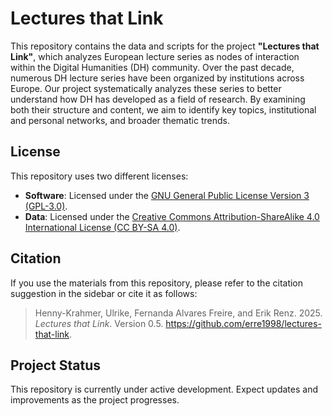 # Lectures that Link
This repository contains the data and scripts for the project **"Lectures that Link"**, which analyzes European lecture series as nodes of interaction within the Digital Humanities (DH) community.
Over the past decade, numerous DH lecture series have been organized by institutions across Europe. Our project systematically analyzes these series to better understand how DH has developed as a field of research. By examining both their structure and content, we aim to identify key topics, institutional and personal networks, and broader thematic trends.

## License
This repository uses two different licenses:

- **Software**: Licensed under the [GNU General Public License Version 3 (GPL-3.0)](https://www.gnu.org/licenses/gpl-3.0.html).  
- **Data**: Licensed under the [Creative Commons Attribution-ShareAlike 4.0 International License (CC BY-SA 4.0)](https://creativecommons.org/licenses/by-sa/4.0/).

## Citation
If you use the materials from this repository, please refer to the citation suggestion in the sidebar or cite it as follows:

> Henny-Krahmer, Ulrike, Fernanda Alvares Freire, and Erik Renz. 2025. *Lectures that Link*. Version 0.5. https://github.com/erre1998/lectures-that-link.

## Project Status

This repository is currently under active development. Expect updates and improvements as the project progresses.
